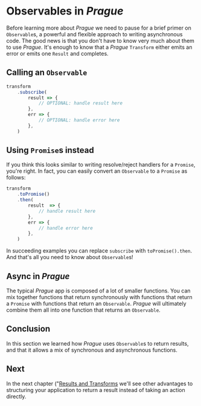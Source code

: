 # Observables in *Prague*

Before learning more about *Prague* we need to pause for a brief primer on `Observable`s, a powerful and flexible approach to writing asynchronous code. The good news is that you don't have to know very much about them to use *Prague*. It's enough to know that a *Prague* `Transform` either emits an error or emits one `Result` and completes.

## Calling an `Observable`

```ts
transform
    .subscribe(
        result => {
            // OPTIONAL: handle result here
        },
        err => {
            // OPTIONAL: handle error here
        },
    )
```

## Using `Promise`s instead

If you think this looks similar to writing resolve/reject handlers for a `Promise`, you're right. In fact, you can easily convert an `Observable` to a `Promise` as follows:

```ts
transform
    .toPromise()
    .then(
        result  => {
            // handle result here
        },
        err => {
            // handle error here
        },
    )
```

In succeeding examples you can replace `subscribe` with `toPromise().then`. And that's all you need to know about `Observable`s!

## Async in *Prague*

The typical *Prague* app is composed of a lot of smaller functions. You can mix together functions that return synchronously with functions that return a `Promise` with functions that return an `Observable`. *Prague* will ultimately combine them all into one function that returns an `Observable`.

## Conclusion

In this section we learned how *Prague* uses `Observable`s to return results, and that it allows a mix of synchronous and asynchronous functions.

## Next

In the next chapter ("[Results and Transforms](./results_and_transforms.md") we'll see other advantages to structuring your application to return a result instead of taking an action directly.
